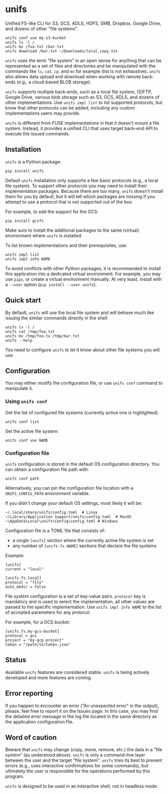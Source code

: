 # unifs

Unified FS-like CLI for S3, GCS, ADLS, HDFS, SMB, Dropbox, Google Drive, and
dozens of other "file systems".

    unifs conf use my-s3-bucket
    unifs ls -l /
    unifs mv /foo.txt /bar.txt
    unifs download /bar.txt ~/Downloads/local.copy.txt

`unifs` uses the term "file system" in an open sense for anything that can be
represented as a set of files and directories and be manipulated with the
commands like `ls`, `cat`, `cp`, and `mv` for example (list is not exhaustive).
`unifs` also allows data upload and download when working with remote back-ends
(e.g., a cloud-based BLOB storage).

`unifs` supports multiple back-ends, such as a local file system, (S)FTP,
Google Drive, various blob storage such as S3, GCS, ADLS, and dozens of other
implementations. Use `unifs impl list` to list supported protocols, but know
that other protocols can be added, including any custom implementations users
may provide.

`unifs` is different from FUSE implementations in that it doesn't mount a file
system. Instead, it provides a unified CLI that uses target back-end API to
execute the issued commands.

## Installation

`unifs` is a Python package:

    pip install unifs

Default `unifs` installation only supports a few basic protocols (e.g., a local
file system). To support other protocols you may need to install their
implementation packages. Because there are too many, `unifs` doesn't install
them for you by default, but it will tell which packages are missing if you
attempt to use a protocol that is not supported out of the box.

For example, to add the support for the GCS:

    pip install gcsfs

Make sure to install the additional packages to the same (virtual) environment
where `unifs` is installed.

To list known implementations and their prerequisites, use:

    unifs impl list
    unifs impl info NAME

To avoid conflicts with other Python packages, it is recommended to install
this application into a dedicated virtual environment. For example, you may use
`pipx`, or create a virtual environment manually. At very least, install with a
`--user` option (`pip install --user unifs`).

## Quick start

By default, `unifs` will use the local file system and will behave much like
issuing the similar commands directly in the shell:

    unifs ls -l /
    unifs cat /tmp/foo.txt
    unifs mv /tmp/foo.tx /tmp/bar.txt
    unifs --help

You need to configure `unifs` to let it know about other file systems you will
use.

## Configuration

You may either modify the configuration file, or use `unifs conf` command to
manipulate it.

### Using `unifs conf`

Get the list of configured file systems (currently active one is highlighted):

    unifs conf list

Set the active file system:

    unifs conf use NAME

### Configuration file

`unifs` configuration is stored in the default OS configuration directory. You
can obtain a configuration file path with:

    unifs conf path

Alternatively, you can pin the configuration file location with a
`UNIFS_CONFIG_PATH` environment variable.

If you didn't change your default OS settings, most likely it will
be:

    ~/.local/share/unifs/config.toml  # Linux
    ~/Library/Application Support/unifs/config.toml  # MacOS
    ~\AppData\Local\unifs\Config\config.toml # Windows

Configuration file is a TOML file that consists of:

 - a single `[unifs]` section where the currently active file system is set
 - any number of `[unifs.fs.NAME]` sections that declare the file systems

Example:

    [unifs]
    current = "local"

    [unifs.fs.local]
    protocol = "file"
    auto_mkdir = false

File system configuration is a set of key-value pairs. `protocol` key is
mandatory and is used to select the implementation, all other values are passed
to the specific implementation. Use `unifs impl info NAME` to the list of
accepted parameters for any protocol.

For example, for a GCS bucket:

    [unifs.fs.my-gcs-bucket]
    protocol = gcs
    project = "my-gcp-project"
    token = "/path/to/token.json"

## Status

Available `unifs` features are considered stable. `unifs` is being actively
developed and more features are coming.

## Error reporting

If you happen to encounter an error ("An unexpected error" in the output),
please, feel free to report it on the Issues page. In this case, you may find
the detailed error message in the log file located in the same directory as the
application configuration file.

## Word of caution

Beware that `unifs` may change (copy, move, remove, etc.) the data in a "file
system" (as understood above). `unifs` is only a command-line layer between the
user and the target "file system". `unifs` tries its best to prevent errors
(e.g., uses interactive confirmations for some commands), but ultimately the
user is responsible for the operations performed by this program.

`unifs` is designed to be used in an interactive shell, not in headless mode.
